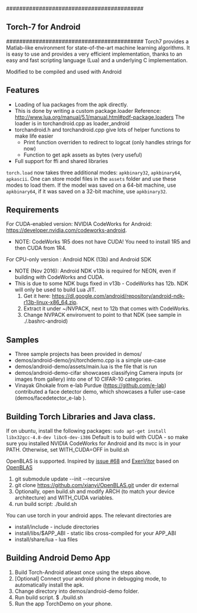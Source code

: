 ##########################################
## Torch-7 for Android                  ##
##########################################
Torch7 provides a Matlab-like environment for state-of-the-art machine
learning algorithms. It is easy to use and provides a very efficient
implementation, thanks to an easy and fast scripting language (Lua) and a
underlying C implementation.

Modified to be compiled and used with Android

Features
--------
* Loading of lua packages from the apk directly.
* This is done by writing a custom package.loader
  Reference: http://www.lua.org/manual/5.1/manual.html#pdf-package.loaders
  The loader is in torchandroid.cpp as loader_android
* torchandroid.h and torchandroid.cpp give lots of helper functions to make life easier
  * Print function overriden to redirect to logcat (only handles strings for now)
  * Function to get apk assets as bytes (very useful)
* Full support for ffi and shared libraries

`torch.load` now takes three additional modes: `apkbinary32`, `apkbinary64`, `apkascii`. One can store model files in the `assets` folder and use these modes to load them. If the model was saved on a 64-bit machine, use `apkbinary64`, if it was saved on a 32-bit machine, use `apkbinary32`.


Requirements
------------
For CUDA-enabled version: NVIDIA CodeWorks for Android: https://developer.nvidia.com/codeworks-android. 
* NOTE: CodeWorks 1R5 does not have CUDA! You need to install 1R5 and then CUDA from 1R4.
  
For CPU-only version : Android NDK (13b) and Android SDK 

* NOTE (Nov 2016): Android NDK v13b is required for NEON, even if building with CodeWorks and CUDA.
* This is due to some NDK bugs fixed in v13b - CodeWorks has 12b. NDK will only be used to build Lua JIT.
  1. Get it here: https://dl.google.com/android/repository/android-ndk-r13b-linux-x86_64.zip.
  2. Extract it under ~/NVPACK, next to 12b that comes with CodeWorks.
  3. Change NVPACK environvent to point to that NDK (see sample in ./.bashrc-android)

Samples
--------
* Three sample projects has been provided in demos/
* demos/android-demo/jni/torchdemo.cpp is a simple use-case
* demos/android-demo/assets/main.lua is the file that is run
* demos/android-demo-cifar showcases classifying Camera inputs (or images from gallery) into one of 10 CIFAR-10 categories.
* Vinayak Ghokale from e-lab Purdue (https://github.com/e-lab) contributed a face detector demo, which showcases a fuller use-case (demos/facedetector_e-lab ).

Building Torch Libraries and Java class. 
--------------
If on ubuntu, install the following packages: `sudo apt-get install libx32gcc-4.8-dev libc6-dev-i386`
Default is to build with CUDA - so make sure you installed NVIDIA CodeWorks for Android and its nvcc is in your PATH.
Otherwise, set WITH_CUDA=OFF in build.sh

OpenBLAS is supported.
Inspired by [issue #68](https://github.com/soumith/torch-android/issues/68) and [ExenVitor](https://github.com/ExenVitor/torch-android/tree/lite_with_openblas) based on [OpenBLAS](https://github.com/xianyi/OpenBLAS)

1. git submodule update --init --recursive
2. git clone https://github.com/xianyi/OpenBLAS.git under dir external
3. Optionally, open build.sh and modify ARCH (to match your device architecture) and WITH_CUDA variables.
4. run build script:
  ./build.sh 

You can use torch in your android apps. The relevant directories are
* install/include - include directories
* install/libs/$APP_ABI - static libs cross-compiled for your APP_ABI
* install/share/lua - lua files


Building Android Demo App 
----------------
1. Build Torch-Android atleast once using the steps above.
2. [Optional] Connect your android phone in debugging mode,
              to automatically install the apk.
3. Change directory into demos/android-demo folder.
4. Run build script.
$ ./build.sh
5. Run the app TorchDemo on your phone.
